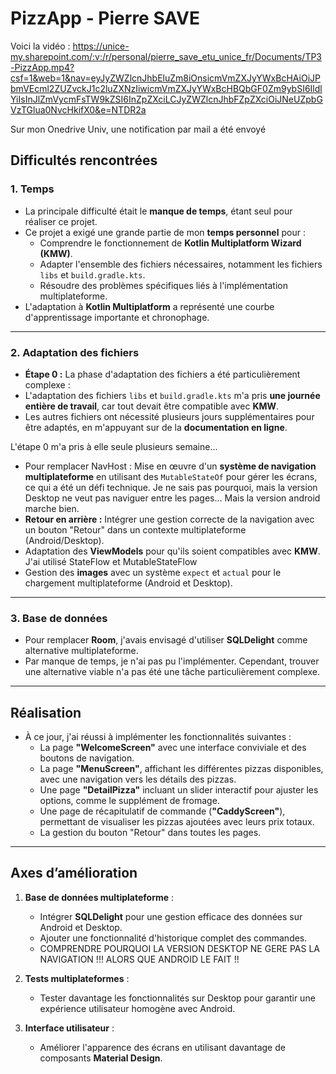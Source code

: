 # **PizzApp - Pierre SAVE**

Voici la vidéo : https://unice-my.sharepoint.com/:v:/r/personal/pierre_save_etu_unice_fr/Documents/TP3-PizzApp.mp4?csf=1&web=1&nav=eyJyZWZlcnJhbEluZm8iOnsicmVmZXJyYWxBcHAiOiJPbmVEcml2ZUZvckJ1c2luZXNzIiwicmVmZXJyYWxBcHBQbGF0Zm9ybSI6IldlYiIsInJlZmVycmFsTW9kZSI6InZpZXciLCJyZWZlcnJhbFZpZXciOiJNeUZpbGVzTGlua0NvcHkifX0&e=NTDR2a

Sur mon Onedrive Univ, une notification par mail a été envoyé  

## **Difficultés rencontrées**

### **1. Temps**
- La principale difficulté était le **manque de temps**, étant seul pour réaliser ce projet.
- Ce projet a exigé une grande partie de mon **temps personnel** pour :
  - Comprendre le fonctionnement de **Kotlin Multiplatform Wizard (KMW)**.
  - Adapter l'ensemble des fichiers nécessaires, notamment les fichiers `libs` et `build.gradle.kts`.
  - Résoudre des problèmes spécifiques liés à l'implémentation multiplateforme.
- L'adaptation à **Kotlin Multiplatform** a représenté une courbe d'apprentissage importante et chronophage.

---

### **2. Adaptation des fichiers**
-  **Étape 0 :** La phase d'adaptation des fichiers a été particulièrement complexe :
  - L'adaptation des fichiers `libs` et `build.gradle.kts` m'a pris **une journée entière de travail**, car tout devait être compatible avec **KMW**.
  - Les autres fichiers ont nécessité plusieurs jours supplémentaires pour être adaptés, en m'appuyant sur de la **documentation en ligne**.

L'étape 0 m'a pris à elle seule plusieurs semaine...

- Pour remplacer NavHost : Mise en œuvre d'un **système de navigation multiplateforme** en utilisant des `MutableStateOf` pour gérer les écrans, ce qui a été un défi technique. Je ne sais pas pourquoi, mais la version Desktop ne veut pas naviguer entre les pages... Mais la version android marche bien.
- **Retour en arrière :** Intégrer une gestion correcte de la navigation avec un bouton "Retour" dans un contexte multiplateforme (Android/Desktop).
- Adaptation des **ViewModels** pour qu'ils soient compatibles avec **KMW**. J'ai utilisé StateFlow et MutableStateFlow
- Gestion des **images** avec un système `expect` et `actual` pour le chargement multiplateforme (Android et Desktop).

---

### **3. Base de données**
- Pour remplacer **Room**, j'avais envisagé d'utiliser **SQLDelight** comme alternative multiplateforme.
- Par manque de temps, je n'ai pas pu l'implémenter. Cependant, trouver une alternative viable n'a pas été une tâche particulièrement complexe.

---

## **Réalisation**

- À ce jour, j'ai réussi à implémenter les fonctionnalités suivantes :
  - La page **"WelcomeScreen"** avec une interface conviviale et des boutons de navigation.
  - La page **"MenuScreen"**, affichant les différentes pizzas disponibles, avec une navigation vers les détails des pizzas.
  - Une page **"DetailPizza"** incluant un slider interactif pour ajuster les options, comme le supplément de fromage.
  - Une page de récapitulatif de commande (**"CaddyScreen"**), permettant de visualiser les pizzas ajoutées avec leurs prix totaux.
  - La gestion du bouton "Retour" dans toutes les pages.

---

## **Axes d’amélioration**

1. **Base de données multiplateforme** :
   - Intégrer **SQLDelight** pour une gestion efficace des données sur Android et Desktop.
   - Ajouter une fonctionnalité d'historique complet des commandes.
   - COMPRENDRE POURQUOI LA VERSION DESKTOP NE GERE PAS LA NAVIGATION !!! ALORS QUE ANDROID LE FAIT !! 

2. **Tests multiplateformes** :
   - Tester davantage les fonctionnalités sur Desktop pour garantir une expérience utilisateur homogène avec Android.

3. **Interface utilisateur** :
   - Améliorer l'apparence des écrans en utilisant davantage de composants **Material Design**.

